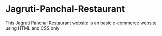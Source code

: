 # Jagruti-Panchal-Restaurant
This Jagruti Panchal Restaurant website is an basic e-commerce website using HTML and CSS only
